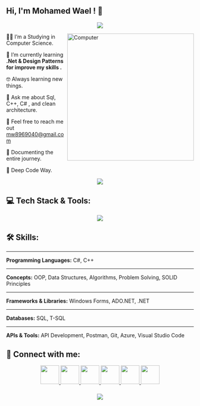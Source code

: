 <h2> Hi, I'm Mohamed Wael ! 👋</h2>

<!-- Typing SVG by DenverCoder1 - https://github.com/DenverCoder1/readme-typing-svg -->
<p align="center">
  <a href="https://github.com/DenverCoder1/readme-typing-svg">
    <img src="https://readme-typing-svg.herokuapp.com/?lines=Software%20Engineer;.NET%20Developer%20;Always%20learning%20new%20things&font=Fira%20Code&center=true&width=500&height=50&color=2F81F7&vCenter=true&size=22">
  </a>
</p> 

<img src="https://github.com/lambiengcode/lambiengcode/blob/main/gif/dash.gif?raw=true" width="340px" align="right" alt="Computer">

👨‍🎓 I’m a Studying in Computer Science.

🌱 I’m currently learning **.Net & Design Patterns for improve my skills .**

🤓 Always learning new things.

💬 Ask me about Sql, C++, C# , and clean architecture.

📧 Feel free to reach me out mw8969040@gmail.com

📄 Documenting the entire journey.

🫡 Deep Code Way.
<div align="center">
    <img src="https://user-images.githubusercontent.com/73097560/115834477-dbab4500-a447-11eb-908a-139a6edaec5c.gif" />
</div>

## 💻 Tech Stack & Tools:
<div align="center"> 
  <a href="#"> 
    <img src="https://skillicons.dev/icons?i=csharp,cpp,dotnet,git,postman,vscode&theme=dark" /> 
  </a> 
</div>

<h2>🛠️ Skills:</h2>

<hr>

<p><strong>Programming Languages:</strong> C#, C++</p>

<hr>

<p><strong>Concepts:</strong> OOP, Data Structures, Algorithms, Problem Solving, SOLID Principles</p>

<hr>

<p><strong>Frameworks & Libraries:</strong> Windows Forms, ADO.NET, .NET</p>

<hr>

<p><strong>Databases:</strong> SQL, T-SQL</p>

<hr>

<p><strong>APIs & Tools:</strong> API Development, Postman, Git, Azure, Visual Studio Code</p>

  
## 💌 Connect with me:
<p align="center">
    <a href="mailto:mw8969040@gmail.com">
        <img src="https://img.icons8.com/fluent/48/000000/gmail.png" width="50" height="50" />
    </a>
    <a href="https://t.me/MohamedWael">
        <img src="https://img.icons8.com/color/48/000000/telegram-app--v1.png" width="50" height="50" />
    </a>
    <a href="https://www.linkedin.com/in/mohamed-wael">
        <img src="https://img.icons8.com/fluent/48/000000/linkedin.png" width="50" height="50" />
    </a>
    <a href="https://www.facebook.com/mohamed.wael">
        <img src="https://img.icons8.com/fluency/48/000000/facebook.png" width="50" height="50" />
    </a>
    <a href="https://wa.me/201029748721" target="_blank">
        <img src="https://img.icons8.com/color/48/000000/whatsapp--v1.png" width="50" height="50" />
    </a>
    <a href="https://discord.com/users/YOUR_DISCORD_ID" target="_blank">
        <img src="https://img.icons8.com/doodle/48/fa314a/discord-logo.png" width="50" height="50" />
    </a>
</p>


<h3 align="center">
    <img src="https://readme-typing-svg.herokuapp.com/?font=Righteous&size=25&center=true&vCenter=true&width=500&height=70&duration=4000&lines=Thanks+for+visiting!+❤️;I'm+Long+Life+Learner">
